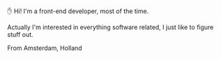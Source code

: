 ✋ Hi! I'm a front-end developer, most of the time.

Actually I'm interested in everything software related, I just like to figure stuff out.

From Amsterdam, Holland
